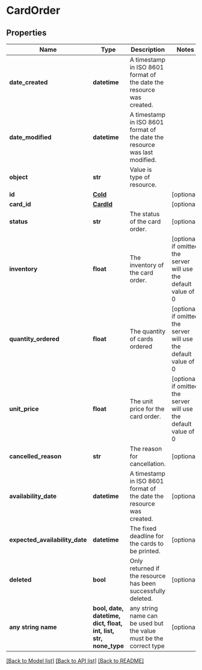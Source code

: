 # CardOrder


## Properties
Name | Type | Description | Notes
------------ | ------------- | ------------- | -------------
**date_created** | **datetime** | A timestamp in ISO 8601 format of the date the resource was created. | 
**date_modified** | **datetime** | A timestamp in ISO 8601 format of the date the resource was last modified. | 
**object** | **str** | Value is type of resource. | 
**id** | [**CoId**](CoId.md) |  | [optional] 
**card_id** | [**CardId**](CardId.md) |  | [optional] 
**status** | **str** | The status of the card order. | [optional] 
**inventory** | **float** | The inventory of the card order. | [optional]  if omitted the server will use the default value of 0
**quantity_ordered** | **float** | The quantity of cards ordered | [optional]  if omitted the server will use the default value of 0
**unit_price** | **float** | The unit price for the card order. | [optional]  if omitted the server will use the default value of 0
**cancelled_reason** | **str** | The reason for cancellation. | [optional] 
**availability_date** | **datetime** | A timestamp in ISO 8601 format of the date the resource was created. | [optional] 
**expected_availability_date** | **datetime** | The fixed deadline for the cards to be printed. | [optional] 
**deleted** | **bool** | Only returned if the resource has been successfully deleted. | [optional] 
**any string name** | **bool, date, datetime, dict, float, int, list, str, none_type** | any string name can be used but the value must be the correct type | [optional]

[[Back to Model list]](../README.md#documentation-for-models) [[Back to API list]](../README.md#documentation-for-api-endpoints) [[Back to README]](../README.md)


